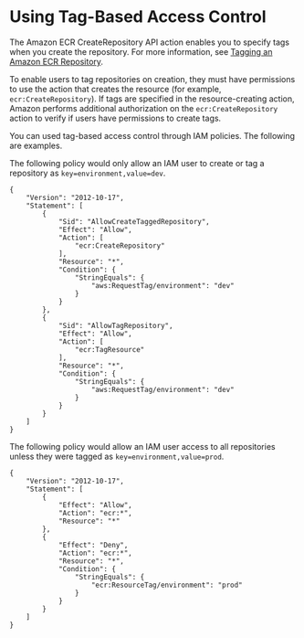 # Using Tag\-Based Access Control<a name="ecr-supported-iam-actions-tagging"></a>

The Amazon ECR CreateRepository API action enables you to specify tags when you create the repository\. For more information, see [Tagging an Amazon ECR Repository](ecr-using-tags.md)\.

To enable users to tag repositories on creation, they must have permissions to use the action that creates the resource \(for example, `ecr:CreateRepository`\)\. If tags are specified in the resource\-creating action, Amazon performs additional authorization on the `ecr:CreateRepository` action to verify if users have permissions to create tags\.

You can used tag\-based access control through IAM policies\. The following are examples\.

The following policy would only allow an IAM user to create or tag a repository as `key=environment,value=dev`\.

```
{
    "Version": "2012-10-17",
    "Statement": [
        {
            "Sid": "AllowCreateTaggedRepository",
            "Effect": "Allow",
            "Action": [
                "ecr:CreateRepository"
            ],
            "Resource": "*",
            "Condition": {
                "StringEquals": {
                    "aws:RequestTag/environment": "dev"
                }
            }
        },
        {
            "Sid": "AllowTagRepository",
            "Effect": "Allow",
            "Action": [
                "ecr:TagResource"
            ],
            "Resource": "*",
            "Condition": {
                "StringEquals": {
                    "aws:RequestTag/environment": "dev"
                }
            }
        }
    ]
}
```

The following policy would allow an IAM user access to all repositories unless they were tagged as `key=environment,value=prod`\.

```
{
    "Version": "2012-10-17",
    "Statement": [
        {
            "Effect": "Allow",
            "Action": "ecr:*",
            "Resource": "*"
        },
        {
            "Effect": "Deny",
            "Action": "ecr:*",
            "Resource": "*",
            "Condition": {
                "StringEquals": {
                    "ecr:ResourceTag/environment": "prod"
                }
            }
        }
    ]
}
```